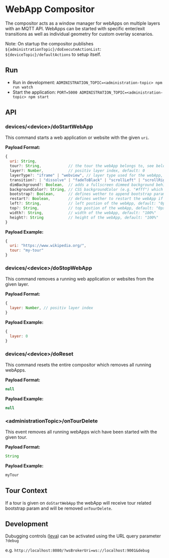 # WebApp Compositor

The compositor acts as a window manager for webApps on multiple layers with an MQTT API. WebApps can be started with specific enter/exit transitions as well as individual geometry for custom overlay scenarios.

Note: On startup the compositor publishes `${administrationTopic}/doExecuteActionList`: `${deviceTopic}/defaultActions` to setup itself.

## Run

- Run in development: `ADMINISTRATION_TOPIC=<administration-topic> npm run watch`
- Start the application: `PORT=5000 ADMINISTRATION_TOPIC=<administration-topic> npm start`

## API

### devices/\<device\>/doStartWebApp

This command starts a web application or website with the given `uri`.

**Payload Format:**

```js
{
  uri: String,
  tour?: String,            // the tour the webApp belongs to, see below
  layer?: Number,           // positiv layer index, default: 0
  layerType?: "iframe" | "webview", // layer type used for the webApp, default: "iframe"
  transition?: | "dissolve" | "fadeToBlack" | "scrollLeft" | "scrollRight" | "scaleRight" | "none", // default: "dissolve"
  dimBackground?: Boolean,  // adds a fullscreen dimmed background behind the webApp, default: false
  backgroundColor?: String, // CSS backgroundColor (e.g. "#fff") which is visible if the webApp has a transparent background, default: undefined
  bootstrap?: Boolean,      // defines wether to append bootstrap params to the uri or not, default: true
  restart?: Boolean,        // defines wether to restart the webApp if the same webApp is already open on the same layer, default: true
  left?: String,            // left postion of the webApp, default: "0px"
  top?: String,             // top postion of the webApp, default: "0px"
  width?: String,           // width of the webApp, default: "100%"
  height?: String           // height of the webApp, default: "100%"
}
```

**Payload Example:**

```js
{
  uri: "https://www.wikipedia.org/",
  tour: "my-tour"
}
```

### devices/\<device\>/doStopWebApp

This command removes a running web application or websites from the given layer.

**Payload Format:**

```js
{
  layer: Number, // positiv layer index
}
```

**Payload Example:**

```js
{
  layer: 0
}
```

### devices/\<device\>/doReset

This command resets the entire compositor which removes all running webApps.

**Payload Format:**

```js
null
```

**Payload Example:**

```js
null
```

### \<administrationTopic\>/onTourDelete

This event removes all running webApps wich have been started with the given tour.

**Payload Format:**

```js
String
```

**Payload Example:**

```js
myTour
```

## Tour Context

If a tour is given on `doStartWebApp` the webApp will receive tour related bootstrap param and will be removed `onTourDelete`.

## Development

Dubugging controls ([leva](https://github.com/pmndrs/leva)) can be activated using the URL query parameter `?debug`

e.g. `http://localhost:8080/?wsBrokerUri=ws://localhost:9001&debug`
